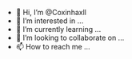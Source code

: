 - 👋 Hi, I’m @Coxinhaxll
- 👀 I’m interested in ...
- 🌱 I’m currently learning ...
- 💞️ I’m looking to collaborate on ...
- 📫 How to reach me ...

<!---
Coxinhaxll/Coxinhaxll is a ✨ special ✨ repository because its `README.md` (this file) appears on your GitHub profile.
You can click the Preview link to take a look at your changes.
--->

